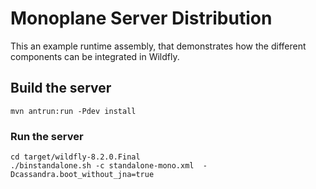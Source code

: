 # Monoplane Server Distribution

This an example runtime assembly, that demonstrates how the different components can be integrated in Wildfly.

## Build the server

```
mvn antrun:run -Pdev install
```

### Run the server

```
cd target/wildfly-8.2.0.Final
./binstandalone.sh -c standalone-mono.xml  -Dcassandra.boot_without_jna=true

```



